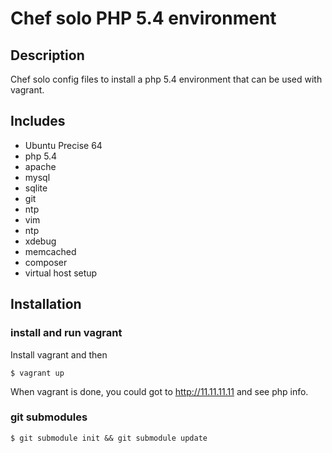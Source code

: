 # Chef solo PHP 5.4 environment

## Description

Chef solo config files to install a php 5.4 environment that can be used with vagrant.

## Includes

* Ubuntu Precise 64
* php 5.4
* apache
* mysql
* sqlite
* git
* ntp
* vim
* ntp
* xdebug
* memcached
* composer
* virtual host setup

## Installation

### install and run vagrant

Install vagrant and then

    $ vagrant up

When vagrant is done, you could got to http://11.11.11.11 and see php info.

### git submodules
    
    $ git submodule init && git submodule update

